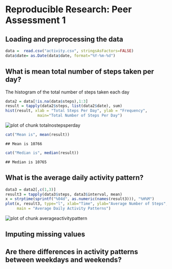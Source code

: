 
# Reproducible Research: Peer Assessment 1

## Loading and preprocessing the data


```r
data =  read.csv("activity.csv", stringsAsFactors=FALSE)
data$date= as.Date(data$date, format="%Y-%m-%d")
```


## What is mean total number of steps taken per day?

The histogram of the total number of steps taken each day

```r
data2 = data[!is.na(data$steps),1:3]
result = tapply(data2$steps, list(data2$date), sum)
hist(result, xlab = "Total Steps Per Day", ylab = "Frequency", 
              main="Total Number of Steps Per Day")
```

![plot of chunk totalnostepsperday](./PA1_template_files/figure-html/totalnostepsperday.png) 

```r
cat("Mean is", mean(result))
```

```
## Mean is 10766
```

```r
cat("Median is", median(result))
```

```
## Median is 10765
```

## What is the average daily activity pattern?


```r
data3 = data2[,c(1,3)]
result3 = tapply(data3$steps, data3$interval, mean)
x = strptime(sprintf("%04d", as.numeric(names(result3))), "%H%M")
plot(x, result3, type="l", xlab="Time", ylab="Average Number of Steps",
     main = "Average Daily Activity Patterns")
```

![plot of chunk averageactivitypattern](./PA1_template_files/figure-html/averageactivitypattern.png) 


## Imputing missing values



## Are there differences in activity patterns between weekdays and weekends?
